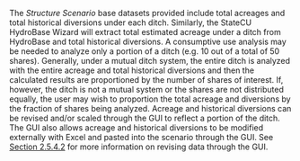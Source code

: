 The *Structure Scenario* base datasets provided include total acreages and total historical diversions 
under each ditch. Similarly, the StateCU HydroBase Wizard will extract total estimated acreage under 
a ditch from HydroBase and total historical diversions.  A consumptive use analysis may be needed to 
analyze only a portion of a ditch (e.g. 10 out of a total of 50 shares).  Generally, under a mutual 
ditch system, the entire ditch is analyzed with the entire acreage and total historical diversions and 
then the calculated results are proportioned by the number of shares of interest.  If, however, the ditch 
is not a mutual system or the shares are not distributed equally, the user may wish to proportion the total 
acreage and diversions by the fraction of shares being analyzed.  Acreage and historical diversions can be 
revised and/or scaled through the GUI to reflect a portion of the ditch. The GUI also allows acreage and 
historical diversions to be modified externally with Excel and pasted into the scenario through the GUI. 
See [Section 2.5.4.2](../GUI/editmenu.md) for more information on revising data through the GUI.